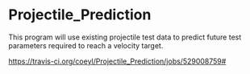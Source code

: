 # Projectile_Prediction

This program will use existing projectile test data to predict future test parameters required to reach a velocity target. 

https://travis-ci.org/coeyl/Projectile_Prediction/jobs/529008759#
